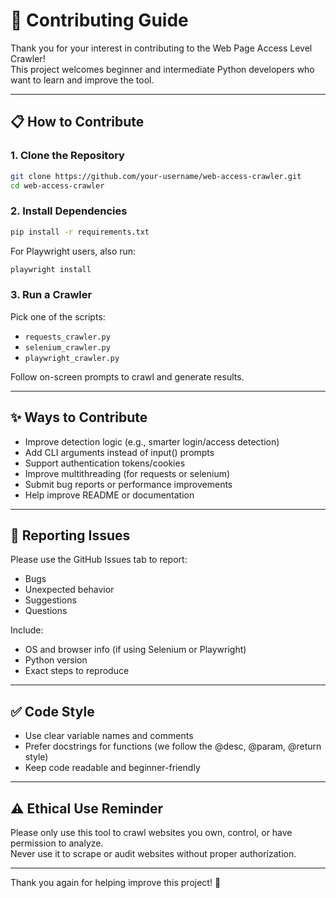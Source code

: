 # 🤝 Contributing Guide

Thank you for your interest in contributing to the Web Page Access Level Crawler!  
This project welcomes beginner and intermediate Python developers who want to learn and improve the tool.

---

## 📋 How to Contribute

### 1. Clone the Repository

```bash
git clone https://github.com/your-username/web-access-crawler.git
cd web-access-crawler
```

### 2. Install Dependencies

```bash
pip install -r requirements.txt
```

For Playwright users, also run:

```bash
playwright install
```

### 3. Run a Crawler

Pick one of the scripts:
- `requests_crawler.py`
- `selenium_crawler.py`
- `playwright_crawler.py`

Follow on-screen prompts to crawl and generate results.

---

## ✨ Ways to Contribute

- Improve detection logic (e.g., smarter login/access detection)
- Add CLI arguments instead of input() prompts
- Support authentication tokens/cookies
- Improve multithreading (for requests or selenium)
- Submit bug reports or performance improvements
- Help improve README or documentation

---

## 🐛 Reporting Issues

Please use the GitHub Issues tab to report:
- Bugs
- Unexpected behavior
- Suggestions
- Questions

Include:
- OS and browser info (if using Selenium or Playwright)
- Python version
- Exact steps to reproduce

---

## ✅ Code Style

- Use clear variable names and comments
- Prefer docstrings for functions (we follow the @desc, @param, @return style)
- Keep code readable and beginner-friendly

---

## ⚠️ Ethical Use Reminder

Please only use this tool to crawl websites you own, control, or have permission to analyze.  
Never use it to scrape or audit websites without proper authorization.

---

Thank you again for helping improve this project! 💙
